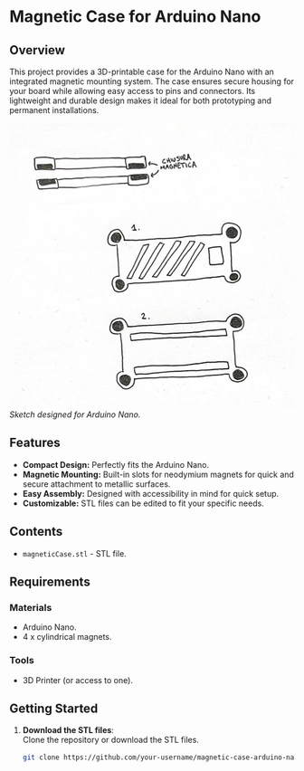 # Magnetic Case for Arduino Nano  

## Overview  
This project provides a 3D-printable case for the Arduino Nano with an integrated magnetic mounting system. The case ensures secure housing for your board while allowing easy access to pins and connectors. Its lightweight and durable design makes it ideal for both prototyping and permanent installations.  

![Magnetic Case](blueprint.jpg)
*Sketch designed for Arduino Nano.* 

## Features  
- **Compact Design:** Perfectly fits the Arduino Nano.  
- **Magnetic Mounting:** Built-in slots for neodymium magnets for quick and secure attachment to metallic surfaces.  
- **Easy Assembly:** Designed with accessibility in mind for quick setup.  
- **Customizable:** STL files can be edited to fit your specific needs.  

## Contents  
- `magneticCase.stl` - STL file.

## Requirements  
### Materials  
- Arduino Nano.  
- 4 x cylindrical magnets.  

### Tools  
- 3D Printer (or access to one).   

## Getting Started  
1. **Download the STL files**:  
   Clone the repository or download the STL files. 
   ```bash
   git clone https://github.com/your-username/magnetic-case-arduino-nano.git
   ```
